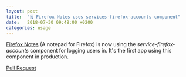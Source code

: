 ```yaml
---
layout: post
title:  "🗒️ Firefox Notes uses services-firefox-accounts component"
date:   2018-07-30 09:48:00 +0200
categories: usage
---
```


[Firefox Notes](https://github.com/mozilla/notes/) (A notepad for Firefox) is now using the _service-firefox-accounts_ component for logging users in. It's the first app using this component in production.

[Pull Request](https://github.com/mozilla/notes/pull/1310)